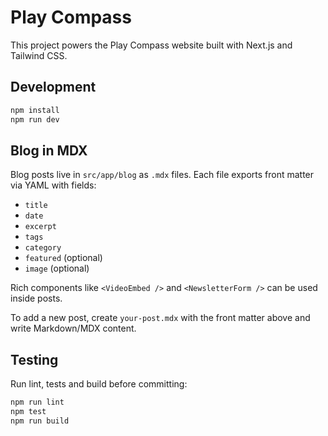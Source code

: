 # Play Compass

This project powers the Play Compass website built with Next.js and Tailwind CSS.

## Development

```bash
npm install
npm run dev
```

## Blog in MDX

Blog posts live in `src/app/blog` as `.mdx` files. Each file exports front matter via YAML with fields:

- `title`
- `date`
- `excerpt`
- `tags`
- `category`
- `featured` (optional)
- `image` (optional)

Rich components like `<VideoEmbed />` and `<NewsletterForm />` can be used inside posts.

To add a new post, create `your-post.mdx` with the front matter above and write Markdown/MDX content.

## Testing

Run lint, tests and build before committing:

```bash
npm run lint
npm test
npm run build
```
